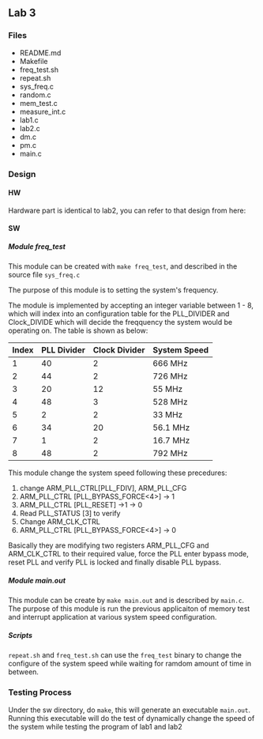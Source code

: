 Lab 3
----------------

### Files
- README.md
- Makefile
- freq_test.sh
- repeat.sh
- sys_freq.c
- random.c
- mem_test.c
- measure_int.c
- lab1.c
- lab2.c
- dm.c
- pm.c
- main.c


### Design

#### HW

Hardware part is identical to lab2, you can refer to that design from here:

#### SW

##### Module freq_test
This module can be created with `make freq_test`, and described in the source file `sys_freq.c`

The purpose of this module is to setting the system's frequency. 

The module is implemented by accepting an integer variable between 1 - 8, which will index into an configuration table for the PLL_DIVIDER and Clock_DIVIDE which will decide the freqquency the system would be operating on. The table is shown as below:

|Index| PLL Divider | Clock Divider | System Speed |
|-----|-------------|---------------|--------------|
|  1  |      40     |       2       |   666 MHz    |
|  2  |      44     |       2       |   726 MHz    |
|  3  |      20     |      12       |    55 MHz    |
|  4  |      48     |       3       |   528 MHz    |
|  5  |      2      |       2       |    33 MHz    |
|  6  |      34     |      20       |  56.1 MHz    |
|  7  |      1      |       2       |  16.7 MHz    |
|  8  |      48     |       2       |   792 MHz    |

This module change the system speed following these precedures:
1. change ARM_PLL_CTRL[PLL_FDIV], ARM_PLL_CFG
2. ARM_PLL_CTRL [PLL_BYPASS_FORCE<4>] -> 1
3. ARM_PLL_CTRL [PLL_RESET] ->1 -> 0
4. Read PLL_STATUS [3] to verify
5. Change ARM_CLK_CTRL
6. ARM_PLL_CTRL [PLL_BYPASS_FORCE<4>] -> 0

Basically they are modifying two registers ARM_PLL_CFG and ARM_CLK_CTRL to their required value, force the PLL enter bypass mode, reset PLL and verify PLL is locked and finally disable PLL bypass. 

##### Module main.out

This module can be create by `make main.out` and is described by `main.c`. The purpose of this module is run the previous applicaiton of memory test and interrupt application at various system speed configuration. 


##### Scripts

`repeat.sh` and `freq_test.sh` can use the `freq_test` binary to change the configure of the system speed while waiting for ramdom amount of time in between. 


### Testing Process

Under the sw directory, do `make`, this will generate an executable `main.out`. Running this executable will do the test of dynamically change the speed of the system while testing the program of lab1 and lab2
